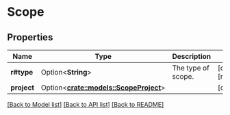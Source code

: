 # Scope

## Properties

Name | Type | Description | Notes
------------ | ------------- | ------------- | -------------
**r#type** | Option<**String**> | The type of scope. | [optional][readonly]
**project** | Option<[**crate::models::ScopeProject**](Scope_project.md)> |  | [optional]

[[Back to Model list]](../README.md#documentation-for-models) [[Back to API list]](../README.md#documentation-for-api-endpoints) [[Back to README]](../README.md)


